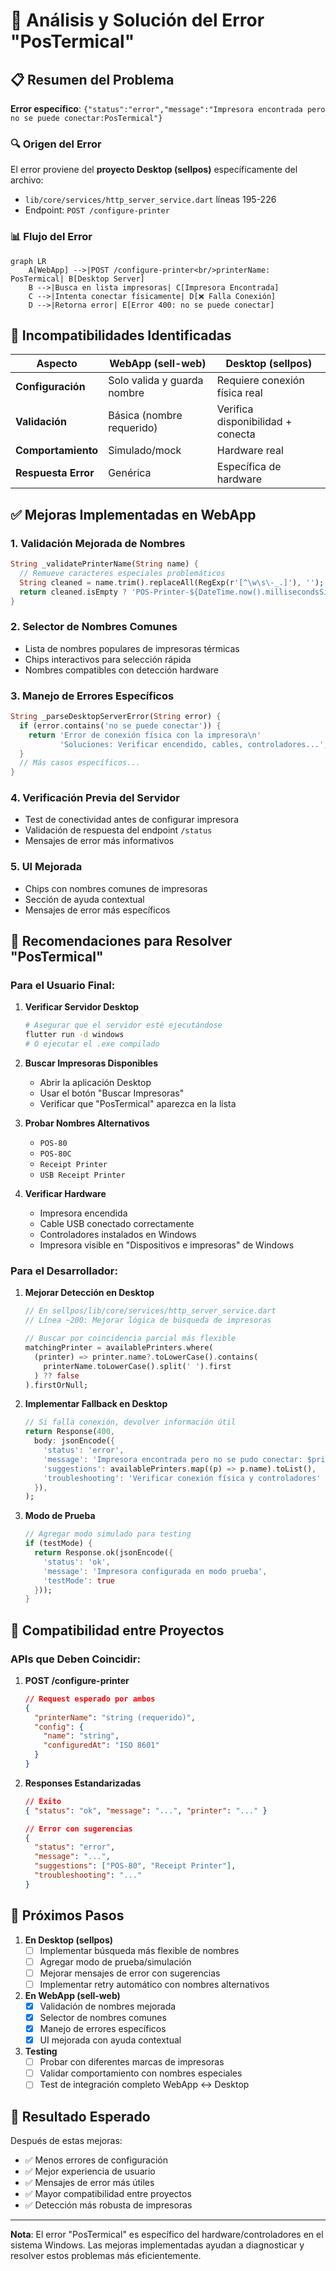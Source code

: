 # 🔧 Análisis y Solución del Error "PosTermical" 

## 📋 Resumen del Problema

**Error específico**: `{"status":"error","message":"Impresora encontrada pero no se puede conectar:PosTermical"}`

### 🔍 Origen del Error

El error proviene del **proyecto Desktop (sellpos)** específicamente del archivo:
- `lib/core/services/http_server_service.dart` líneas 195-226
- Endpoint: `POST /configure-printer`

### 📊 Flujo del Error

```mermaid
graph LR
    A[WebApp] -->|POST /configure-printer<br/>printerName: PosTermical| B[Desktop Server]
    B -->|Busca en lista impresoras| C[Impresora Encontrada]
    C -->|Intenta conectar físicamente| D[❌ Falla Conexión]
    D -->|Retorna error| E[Error 400: no se puede conectar]
```

## 🚨 Incompatibilidades Identificadas

| Aspecto | **WebApp (sell-web)** | **Desktop (sellpos)** |
|---------|----------------------|----------------------|
| **Configuración** | Solo valida y guarda nombre | Requiere conexión física real |
| **Validación** | Básica (nombre requerido) | Verifica disponibilidad + conecta |
| **Comportamiento** | Simulado/mock | Hardware real |
| **Respuesta Error** | Genérica | Específica de hardware |

## ✅ Mejoras Implementadas en WebApp

### 1. **Validación Mejorada de Nombres**
```dart
String _validatePrinterName(String name) {
  // Remueve caracteres especiales problemáticos
  String cleaned = name.trim().replaceAll(RegExp(r'[^\w\s\-_.]'), '');
  return cleaned.isEmpty ? 'POS-Printer-${DateTime.now().millisecondsSinceEpoch}' : cleaned;
}
```

### 2. **Selector de Nombres Comunes**
- Lista de nombres populares de impresoras térmicas
- Chips interactivos para selección rápida
- Nombres compatibles con detección hardware

### 3. **Manejo de Errores Específicos**
```dart
String _parseDesktopServerError(String error) {
  if (error.contains('no se puede conectar')) {
    return 'Error de conexión física con la impresora\n'
           'Soluciones: Verificar encendido, cables, controladores...';
  }
  // Más casos específicos...
}
```

### 4. **Verificación Previa del Servidor**
- Test de conectividad antes de configurar impresora
- Validación de respuesta del endpoint `/status`
- Mensajes de error más informativos

### 5. **UI Mejorada**
- Chips con nombres comunes de impresoras
- Sección de ayuda contextual
- Mensajes de error más específicos

## 🎯 Recomendaciones para Resolver "PosTermical"

### Para el Usuario Final:

1. **Verificar Servidor Desktop**
   ```bash
   # Asegurar que el servidor esté ejecutándose
   flutter run -d windows
   # O ejecutar el .exe compilado
   ```

2. **Buscar Impresoras Disponibles**
   - Abrir la aplicación Desktop
   - Usar el botón "Buscar Impresoras"
   - Verificar que "PosTermical" aparezca en la lista

3. **Probar Nombres Alternativos**
   - `POS-80`
   - `POS-80C`
   - `Receipt Printer`
   - `USB Receipt Printer`

4. **Verificar Hardware**
   - Impresora encendida
   - Cable USB conectado correctamente
   - Controladores instalados en Windows
   - Impresora visible en "Dispositivos e impresoras" de Windows

### Para el Desarrollador:

1. **Mejorar Detección en Desktop**
   ```dart
   // En sellpos/lib/core/services/http_server_service.dart
   // Línea ~200: Mejorar lógica de búsqueda de impresoras
   
   // Buscar por coincidencia parcial más flexible
   matchingPrinter = availablePrinters.where(
     (printer) => printer.name?.toLowerCase().contains(
       printerName.toLowerCase().split(' ').first
     ) ?? false
   ).firstOrNull;
   ```

2. **Implementar Fallback en Desktop**
   ```dart
   // Si falla conexión, devolver información útil
   return Response(400,
     body: jsonEncode({
       'status': 'error',
       'message': 'Impresora encontrada pero no se pudo conectar: $printerName',
       'suggestions': availablePrinters.map((p) => p.name).toList(),
       'troubleshooting': 'Verificar conexión física y controladores'
     }),
   );
   ```

3. **Modo de Prueba**
   ```dart
   // Agregar modo simulado para testing
   if (testMode) {
     return Response.ok(jsonEncode({
       'status': 'ok',
       'message': 'Impresora configurada en modo prueba',
       'testMode': true
     }));
   }
   ```

## 🔄 Compatibilidad entre Proyectos

### APIs que Deben Coincidir:

1. **POST /configure-printer**
   ```json
   // Request esperado por ambos
   {
     "printerName": "string (requerido)",
     "config": {
       "name": "string",
       "configuredAt": "ISO 8601"
     }
   }
   ```

2. **Responses Estandarizadas**
   ```json
   // Éxito
   { "status": "ok", "message": "...", "printer": "..." }
   
   // Error con sugerencias
   { 
     "status": "error", 
     "message": "...",
     "suggestions": ["POS-80", "Receipt Printer"],
     "troubleshooting": "..."
   }
   ```

## 📝 Próximos Pasos

1. **En Desktop (sellpos)**
   - [ ] Implementar búsqueda más flexible de nombres
   - [ ] Agregar modo de prueba/simulación
   - [ ] Mejorar mensajes de error con sugerencias
   - [ ] Implementar retry automático con nombres alternativos

2. **En WebApp (sell-web)**
   - [x] Validación de nombres mejorada
   - [x] Selector de nombres comunes
   - [x] Manejo de errores específicos
   - [x] UI mejorada con ayuda contextual

3. **Testing**
   - [ ] Probar con diferentes marcas de impresoras
   - [ ] Validar comportamiento con nombres especiales
   - [ ] Test de integración completo WebApp <-> Desktop

## 🎉 Resultado Esperado

Después de estas mejoras:
- ✅ Menos errores de configuración
- ✅ Mejor experiencia de usuario
- ✅ Mensajes de error más útiles
- ✅ Mayor compatibilidad entre proyectos
- ✅ Detección más robusta de impresoras

---

**Nota**: El error "PosTermical" es específico del hardware/controladores en el sistema Windows. Las mejoras implementadas ayudan a diagnosticar y resolver estos problemas más eficientemente.
